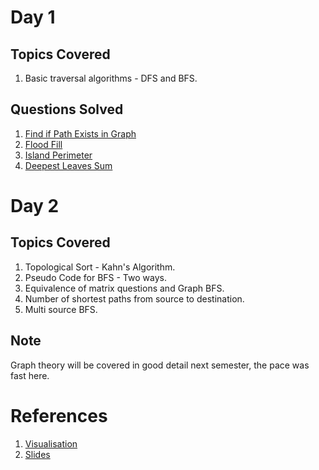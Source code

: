# Day 1
## Topics Covered
1. Basic traversal algorithms - DFS and BFS.

## Questions Solved
1. [Find if Path Exists in Graph](https://leetcode.com/problems/find-if-path-exists-in-graph/)
2. [Flood Fill](https://leetcode.com/problems/flood-fill/)
3. [Island Perimeter](https://leetcode.com/problems/island-perimeter/)
4. [Deepest Leaves Sum](https://leetcode.com/problems/deepest-leaves-sum/)

# Day 2
## Topics Covered
1. Topological Sort - Kahn's Algorithm.
2. Pseudo Code for BFS - Two ways.
3. Equivalence of matrix questions and Graph BFS.
4. Number of shortest paths from source to destination.
5. Multi source BFS.



## Note
Graph theory will be covered in good detail next semester, the pace was fast here.

# References
1. [Visualisation](https://www.cs.usfca.edu/~galles/visualization/Algorithms.html)
2. [Slides](https://raw.githubusercontent.com/williamfiset/Algorithms/master/slides/graphtheory/graph_theory_algorithms.pdf)
